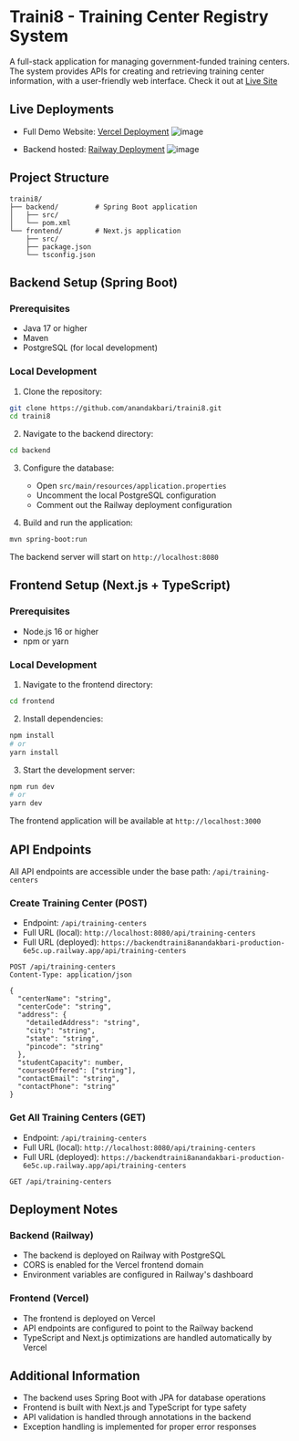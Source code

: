 # Traini8 - Training Center Registry System

A full-stack application for managing government-funded training centers. The system provides APIs for creating and retrieving training center information, with a user-friendly web interface. Check it out at [Live Site](https://backend-traini8-anand-akbari-nxodcmv3e-anand-akbaris-projects.vercel.app/)

## Live Deployments
- Full Demo Website: [Vercel Deployment](https://backend-traini8-anand-akbari-nxodcmv3e-anand-akbaris-projects.vercel.app/)
![image](https://github.com/user-attachments/assets/c0299154-4a60-4629-8b88-dc90d57c3acd)


- Backend hosted: [Railway Deployment](https://backendtraini8anandakbari-production-6e5c.up.railway.app)
![image](https://github.com/user-attachments/assets/c6a29180-8b5b-4214-adff-f46d43518cbc)


## Project Structure

```
traini8/
├── backend/         # Spring Boot application
│   ├── src/
│   └── pom.xml
└── frontend/        # Next.js application
    ├── src/
    ├── package.json
    └── tsconfig.json
```

## Backend Setup (Spring Boot)

### Prerequisites
- Java 17 or higher
- Maven
- PostgreSQL (for local development)

### Local Development

1. Clone the repository:
```bash
git clone https://github.com/anandakbari/traini8.git
cd traini8
```

2. Navigate to the backend directory:
```bash
cd backend
```

3. Configure the database:
   - Open `src/main/resources/application.properties`
   - Uncomment the local PostgreSQL configuration
   - Comment out the Railway deployment configuration

4. Build and run the application:
```bash
mvn spring-boot:run
```

The backend server will start on `http://localhost:8080`

## Frontend Setup (Next.js + TypeScript)

### Prerequisites
- Node.js 16 or higher
- npm or yarn

### Local Development

1. Navigate to the frontend directory:
```bash
cd frontend
```

2. Install dependencies:
```bash
npm install
# or
yarn install
```

3. Start the development server:
```bash
npm run dev
# or
yarn dev
```

The frontend application will be available at `http://localhost:3000`

## API Endpoints

All API endpoints are accessible under the base path: `/api/training-centers`

### Create Training Center (POST)
- Endpoint: `/api/training-centers`
- Full URL (local): `http://localhost:8080/api/training-centers`
- Full URL (deployed): `https://backendtraini8anandakbari-production-6e5c.up.railway.app/api/training-centers`
```
POST /api/training-centers
Content-Type: application/json

{
  "centerName": "string",
  "centerCode": "string",
  "address": {
    "detailedAddress": "string",
    "city": "string",
    "state": "string",
    "pincode": "string"
  },
  "studentCapacity": number,
  "coursesOffered": ["string"],
  "contactEmail": "string",
  "contactPhone": "string"
}
```

### Get All Training Centers (GET)
- Endpoint: `/api/training-centers`
- Full URL (local): `http://localhost:8080/api/training-centers`
- Full URL (deployed): `https://backendtraini8anandakbari-production-6e5c.up.railway.app/api/training-centers`

```
GET /api/training-centers
```

## Deployment Notes

### Backend (Railway)
- The backend is deployed on Railway with PostgreSQL
- CORS is enabled for the Vercel frontend domain
- Environment variables are configured in Railway's dashboard

### Frontend (Vercel)
- The frontend is deployed on Vercel
- API endpoints are configured to point to the Railway backend
- TypeScript and Next.js optimizations are handled automatically by Vercel

## Additional Information

- The backend uses Spring Boot with JPA for database operations
- Frontend is built with Next.js and TypeScript for type safety
- API validation is handled through annotations in the backend
- Exception handling is implemented for proper error responses
